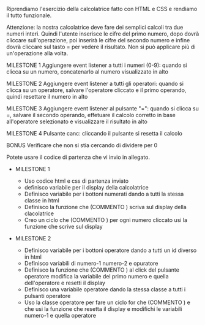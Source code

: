  Riprendiamo l'esercizio della calcolatrice fatto con HTML e CSS e rendiamo il tutto funzionale.

 Attenzione: la nostra calcolatrice deve fare dei semplici calcoli tra due numeri interi. Quindi l'utente inserisce le cifre del primo numero, dopo dovrà cliccare sull'operazione, poi inserirà le cifre del secondo numero e infine dovrà cliccare sul tasto = per vedere il risultato. Non si può applicare più di un'operazione alla volta.

 MILESTONE 1
    Aggiungere event listener a tutti i numeri (0-9): quando si clicca su un numero, concatenarlo al numero visualizzato in alto

 MILESTONE 2
    Aggiungere event listener a tutti gli operatori: quando si clicca su un operatore, salvare l'operatore cliccato e il primo operando, quindi resettare il numero in alto

 MILESTONE 3
    Aggiungere event listener al pulsante "=": quando si clicca su =, salvare il secondo operando, effetuare il calcolo corretto in base all'operatore selezionato e visualizzare il risultato in alto

 MILESTONE 4
    Pulsante canc: cliccando il pulsante si resetta il calcolo

 BONUS
    Verificare che non si stia cercando di dividere per 0

 Potete usare il codice di partenza che vi invio in allegato.

- MILESTONE 1
    - Uso codice html e css di partenza inviato
    - definisco variabile per il display della calcolatrice
    - Definisco variabile per i bottoni numerati dando a tutti la stessa classe in html
    - Definisco la funzione che (COMMENTO <!---"concatenarlo al numero visualizzato in alto" -->) scriva sul display della clacolatrice
    - Creo un ciclo che (COMMENTO <!---"Aggiungere event listener a tutti i numeri"-->) per ogni numero cliccato usi la funzione che scrive sul display

-  MILESTONE 2
   - Definisco variabile per i bottoni operatore dando a tutti un id diverso in html
   - Definisco variabili di numero-1 numero-2 e opuratore
   - Definisco la funzione che (COMMENTO <!-- "quando si clicca su un operatore, salvare l'operatore cliccato e il primo operando" -->) al click del pulsante operatore modifica la variabile del primo numero e quella dell'operatore e resetti il display
   - Definisco una variabile operatore dando la stessa classe a tutti i pulsanti operatore 
   - Uso la classe operatore per fare un ciclo for che (COMMENTO <!-- "Aggiungere event listener a tutti gli operatori" -->) e che usi la funzione che resetta il display e modifichi le variabili numero-1 e quella operatore